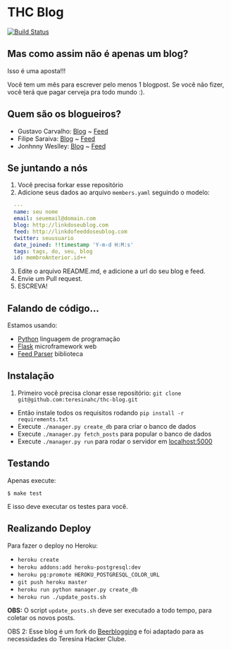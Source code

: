 # THC Blog

[![Build Status](https://travis-ci.org/teresinahc/thc-blog.svg?branch=master)](https://travis-ci.org/teresinahc/thc-blog)

## Mas como assim não é apenas um blog?

Isso é uma aposta!!!

Você tem um mês para escrever pelo menos 1 blogpost. Se você não fizer, você terá que pagar cerveja pra todo mundo :).

## Quem são os blogueiros?

* Gustavo Carvalho: [Blog](http://blog.gtsalles.com.br) ~ [Feed](http://blog.gtsalles.com/index.xml)
* Filipe Saraiva: [Blog](http://blog.filipesaraiva.info/) ~ [Feed](http://blog.filipesaraiva.info/?tag=THC-blog&feed=rss2)
* Jonhnny Weslley: [Blog](http://raciocinio-lateral.jonhnnyweslley.net) ~ [Feed](http://feeds.feedburner.com/RaciocinioLateralBlogSpot)

## Se juntando a nós

1. Você precisa forkar esse repositório
2. Adicione seus dados ao arquivo `members.yaml` seguindo o modelo:

  ```YAML
    ---
    name: seu nome
    email: seuemail@domain.com
    blog: http://linkdoseublog.com
    feed: http://linkdofeeddoseublog.com
    twitter: seuusuario
    date_joined: !!timestamp 'Y-m-d H:M:s'
    tags: tags, do, seu, blog
    id: membroAnterior.id++
  ```

3. Edite o arquivo README.md, e adicione a url do seu blog e feed.
4. Envie um Pull request.
5. ESCREVA!

## Falando de código...

Estamos usando:

* [Python](http://python.org/) linguagem de programação
* [Flask](http://flask.pocoo.org/) microframework web
* [Feed Parser](http://www.feedparser.org/) biblioteca

## Instalação

1. Primeiro você precisa clonar esse repositório: `git clone git@github.com:teresinahc/thc-blog.git`
* Então instale todos os requisitos rodando `pip install -r requirements.txt`
* Execute `./manager.py create_db` para criar o banco de dados
* Execute `./manager.py fetch_posts` para popular o banco de dados
* Execute `./manager.py run` para rodar o servidor em [localhost:5000](http://localhost:5000)


## Testando

Apenas execute:

```
$ make test
```

E isso deve executar os testes para você.

## Realizando Deploy

Para fazer o deploy no Heroku:

* `heroku create`
* `heroku addons:add heroku-postgresql:dev`
* `heroku pg:promote HEROKU_POSTGRESQL_COLOR_URL`
* `git push heroku master`
* `heroku run python manager.py create_db`
* `heroku run ./update_posts.sh`

**OBS:** O script `update_posts.sh` deve ser executado a todo tempo, para coletar os novos posts.

OBS 2: Esse blog é um fork do [Beerblogging](https://github.com/avelino/beerblogging) e foi adaptado para as necessidades do Teresina Hacker Clube.
